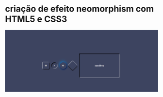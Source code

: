 # criação de efeito neomorphism com HTML5 e CSS3
![alt](https://github.com/junior-isabel/test-neomorphism-01/blob/master/neomorphism.PNG?raw=true)
